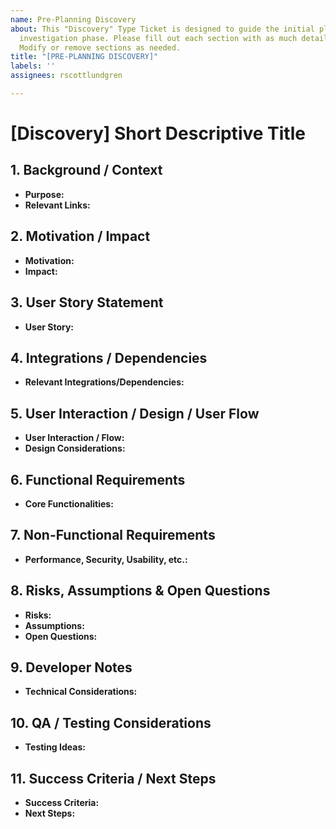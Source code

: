 ```yaml
---
name: Pre-Planning Discovery
about: This "Discovery" Type Ticket is designed to guide the initial planning and
  investigation phase. Please fill out each section with as much detail as available.
  Modify or remove sections as needed.
title: "[PRE-PLANNING DISCOVERY]"
labels: ''
assignees: rscottlundgren

---
```


<!--
This Discovery Ticket is designed to guide the initial planning and investigation phase.
Please fill out each section with as much detail as available. Modify or remove sections as needed.
-->

# [Discovery] Short Descriptive Title

## 1. Background / Context
- **Purpose:**  
  <!-- Why is this discovery needed? What led to this investigation? -->
- **Relevant Links:**  
  <!-- Links to prior research, documentation, or related issues -->

## 2. Motivation / Impact
- **Motivation:**  
  <!-- Describe the problem and why it’s important to solve it -->
- **Impact:**  
  <!-- Who benefits? What are the expected improvements or outcomes? -->

## 3. User Story Statement
- **User Story:**  
  <!-- Example: "As a [user], I want [feature] so that [benefit]." -->

## 4. Integrations / Dependencies
- **Relevant Integrations/Dependencies:**  
  <!-- List any third-party systems, APIs, or components involved -->

## 5. User Interaction / Design / User Flow
- **User Interaction / Flow:**  
  <!-- Describe how users will interact with the feature -->
- **Design Considerations:**  
  <!-- Include sketches, wireframes, or design notes if available -->

## 6. Functional Requirements
<!-- 
Definition: Functional Requirements are specific behaviors or functions the system must support.
They describe what the system should do. Examples include:
- "The system shall allow users to create an account."
- "The system shall send a confirmation email upon registration."
-->
- **Core Functionalities:**  
  <!-- List the main features and behaviors expected. For each requirement, try to use clear, measurable statements. -->

## 7. Non-Functional Requirements
<!-- 
Definition: Non-Functional Requirements describe the quality attributes or constraints on the system.
They cover how the system performs a function rather than what it does. Examples include:
- "The system should load the homepage within 2 seconds."
- "The system must comply with GDPR for data privacy."
-->
- **Performance, Security, Usability, etc.:**  
  <!-- Specify requirements like load times, security protocols, accessibility standards, scalability, and reliability. -->

## 8. Risks, Assumptions & Open Questions
- **Risks:**  
  <!-- Identify potential blockers or challenges -->
- **Assumptions:**  
  <!-- Note any assumptions that impact the design or feasibility -->
- **Open Questions:**  
  <!-- List questions that need further research -->

## 9. Developer Notes
- **Technical Considerations:**  
  <!-- Capture initial ideas, possible solutions, or architectural thoughts -->

## 10. QA / Testing Considerations
- **Testing Ideas:**  
  <!-- Describe initial thoughts on how to test and validate this feature -->

## 11. Success Criteria / Next Steps
- **Success Criteria:**  
  <!-- Define measurable outcomes or conditions for success -->
- **Next Steps:**  
  <!-- Outline the subsequent actions following this discovery phase -->
